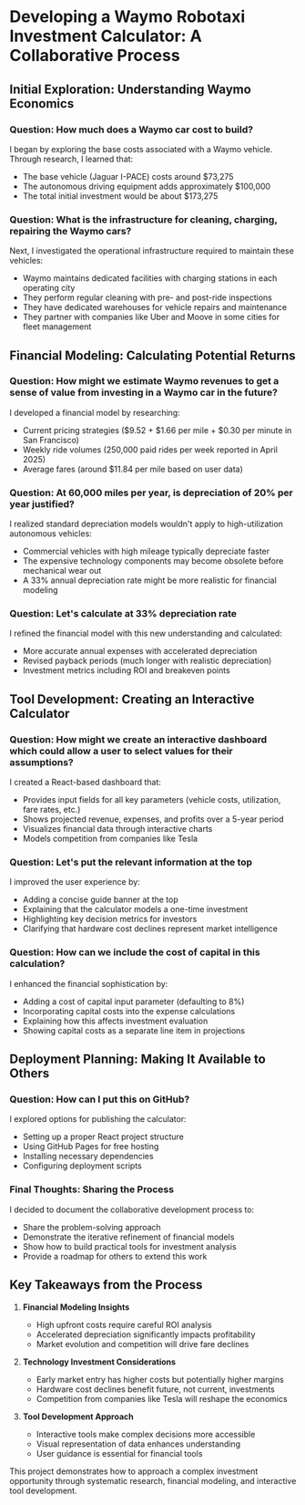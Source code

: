 # Developing a Waymo Robotaxi Investment Calculator: A Collaborative Process

## Initial Exploration: Understanding Waymo Economics

### Question: How much does a Waymo car cost to build?
I began by exploring the base costs associated with a Waymo vehicle. Through research, I learned that:
- The base vehicle (Jaguar I-PACE) costs around $73,275
- The autonomous driving equipment adds approximately $100,000
- The total initial investment would be about $173,275

### Question: What is the infrastructure for cleaning, charging, repairing the Waymo cars?
Next, I investigated the operational infrastructure required to maintain these vehicles:
- Waymo maintains dedicated facilities with charging stations in each operating city
- They perform regular cleaning with pre- and post-ride inspections
- They have dedicated warehouses for vehicle repairs and maintenance
- They partner with companies like Uber and Moove in some cities for fleet management

## Financial Modeling: Calculating Potential Returns

### Question: How might we estimate Waymo revenues to get a sense of value from investing in a Waymo car in the future?
I developed a financial model by researching:
- Current pricing strategies ($9.52 + $1.66 per mile + $0.30 per minute in San Francisco)
- Weekly ride volumes (250,000 paid rides per week reported in April 2025)
- Average fares (around $11.84 per mile based on user data)

### Question: At 60,000 miles per year, is depreciation of 20% per year justified?
I realized standard depreciation models wouldn't apply to high-utilization autonomous vehicles:
- Commercial vehicles with high mileage typically depreciate faster
- The expensive technology components may become obsolete before mechanical wear out
- A 33% annual depreciation rate might be more realistic for financial modeling

### Question: Let's calculate at 33% depreciation rate
I refined the financial model with this new understanding and calculated:
- More accurate annual expenses with accelerated depreciation
- Revised payback periods (much longer with realistic depreciation)
- Investment metrics including ROI and breakeven points

## Tool Development: Creating an Interactive Calculator

### Question: How might we create an interactive dashboard which could allow a user to select values for their assumptions?
I created a React-based dashboard that:
- Provides input fields for all key parameters (vehicle costs, utilization, fare rates, etc.)
- Shows projected revenue, expenses, and profits over a 5-year period
- Visualizes financial data through interactive charts
- Models competition from companies like Tesla

### Question: Let's put the relevant information at the top
I improved the user experience by:
- Adding a concise guide banner at the top
- Explaining that the calculator models a one-time investment
- Highlighting key decision metrics for investors
- Clarifying that hardware cost declines represent market intelligence

### Question: How can we include the cost of capital in this calculation?
I enhanced the financial sophistication by:
- Adding a cost of capital input parameter (defaulting to 8%)
- Incorporating capital costs into the expense calculations
- Explaining how this affects investment evaluation
- Showing capital costs as a separate line item in projections

## Deployment Planning: Making It Available to Others

### Question: How can I put this on GitHub?
I explored options for publishing the calculator:
- Setting up a proper React project structure
- Using GitHub Pages for free hosting
- Installing necessary dependencies
- Configuring deployment scripts

### Final Thoughts: Sharing the Process
I decided to document the collaborative development process to:
- Share the problem-solving approach
- Demonstrate the iterative refinement of financial models
- Show how to build practical tools for investment analysis
- Provide a roadmap for others to extend this work

## Key Takeaways from the Process
1. **Financial Modeling Insights**
   - High upfront costs require careful ROI analysis
   - Accelerated depreciation significantly impacts profitability
   - Market evolution and competition will drive fare declines

2. **Technology Investment Considerations**
   - Early market entry has higher costs but potentially higher margins
   - Hardware cost declines benefit future, not current, investments
   - Competition from companies like Tesla will reshape the economics

3. **Tool Development Approach**
   - Interactive tools make complex decisions more accessible
   - Visual representation of data enhances understanding
   - User guidance is essential for financial tools

This project demonstrates how to approach a complex investment opportunity through systematic research, financial modeling, and interactive tool development.